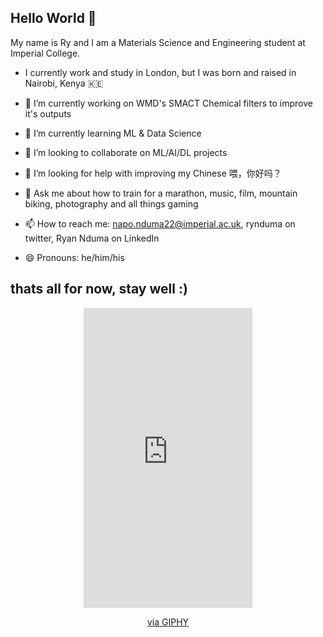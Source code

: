 ## Hello World 👋

My name is Ry and I am a Materials Science and Engineering student at Imperial College.
- I currently work and study in London, but I was born and raised in Nairobi, Kenya 🇰🇪

- 🔭 I’m currently working on WMD's SMACT Chemical filters to improve it's outputs
- 🌱 I’m currently learning ML & Data Science
- 👯 I’m looking to collaborate on ML/AI/DL projects
- 🤔 I’m looking for help with improving my Chinese 喂，你好吗？
- 💬 Ask me about how to train for a marathon, music, film, mountain biking, photography and all things gaming
- 📫 How to reach me: napo.nduma22@imperial.ac.uk, rynduma on twitter, Ryan Nduma on LinkedIn
- 😄 Pronouns: he/him/his
## thats all for now, stay well :)
<div id="header" align="center">
  
<iframe src="https://giphy.com/embed/v5s1WhJibscgveoNH9" width="270" height="480" style="" frameBorder="0" class="giphy-embed" allowFullScreen></iframe><p><a href="https://giphy.com/gifs/usa-america-4th-of-july-v5s1WhJibscgveoNH9">via GIPHY</a></p>

</div>
